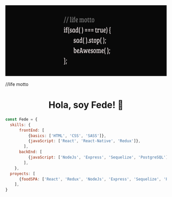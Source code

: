 <img src="./images/life-motto.png" alt="life motto" width="100%" height="220px" border-radius="25px"/>

<div backgound-color="black" width="100%" height="220px">
  <p> //life motto </p>
</div>

<h1 align="center"> Hola, soy Fede! 👋 </h1>

```js
const Fede = {
  skills: {
      frontEnd: [
          {basics: ['HTML', 'CSS', 'SASS']},
          {javaScript: ['React', 'React-Native', 'Redux']},
        ],
      backEnd: [
          {javaScript: ['NodeJs', 'Express', 'Sequelize', 'PostgreSQL']},
        ],
    },
  proyects: [
      {foodSPA: ['React', 'Redux', 'NodeJs', 'Express', 'Sequelize', 'PostgreSQL']},
    ],
}
```
